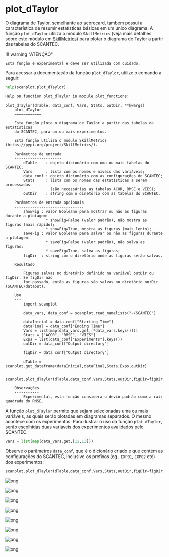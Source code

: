 # plot_dTaylor

O diagrama de Taylor, semelhante ao scorecard, também possui a característica de resumir estatísticas básicas em um único diagrama. A função `plot_dTaylor` utiliza o módulo `SkillMetrics` (veja mais detalhes sobre este módulo em [SkillMetrics](https://pypi.org/project/SkillMetrics/)) para plotar o diagrama de Taylor a partir das tabelas do SCANTEC.

!!! warning "ATENÇÃO"

    Esta função é experimental e deve ser utilizada com cuidado.

Para acessar a documentação da função `plot_dTaylor`, utilize o comando a seguir:


``` python 
help(scanplot.plot_dTaylor)
```

    Help on function plot_dTaylor in module plot_functions:
    
    plot_dTaylor(dTable, data_conf, Vars, Stats, outDir, **kwargs)
        plot_dTaylor
        ============
        
        Esta função plota o diagrama de Taylor a partir das tabelas de estatísticas
        do SCANTEC, para um ou mais experimentos.
        
        Esta função utiliza o módulo SkillMetrics (https://pypi.org/project/SkillMetrics/). 
        
        Parâmetros de entrada
        ---------------------
            dTable    : objeto dicionário com uma ou mais tabelas do SCANTEC;
            Vars      : lista com os nomes e níveis das variáveis;
            data_conf : objeto dicionário com as configurações do SCANTEC;
            Stats     : lista com os nomes das estatísticas a serem processadas
                        (são necessárias as tabelas ACOR, RMSE e VIES);
            outDir    : string com o diretório com as tabelas do SCANTEC.
        
        Parâmetros de entrada opcionais
        -------------------------------
            showFig : valor Booleano para mostrar ou não as figuras durante a plotagem:
                      * showFig=False (valor padrão), não mostra as figuras (mais rápido);
                      * showFig=True, mostra as figuras (mais lento);
            saveFig : valor Booleano para salvar ou não as figuras durante a plotagem:
                      * saveFig=False (valor padrão), não salva as figuras;
                      * saveFig=True, salva as figuras;
            figDir  : string com o diretório onde as figuras serão salvas.
        
        Resultado
        ---------
            Figuras salvas no diretório definido na variável outDir ou figDir. Se figDir não
            for passado, então as figuras são salvas no diretório outDir (SCANTEC/dataout).
        
        Uso
        ---
            import scanplot 
            
            data_vars, data_conf = scanplot.read_namelists("~/SCANTEC")
            
            dataInicial = data_conf["Starting Time"]
            dataFinal = data_conf["Ending Time"]
            Vars = list(map(data_vars.get,[*data_vars.keys()]))
            Stats = ["ACOR", "RMSE", "VIES"]
            Exps = list(data_conf["Experiments"].keys())
            outDir = data_conf["Output directory"]
            
            figDir = data_conf["Output directory"]
        
            dTable = scanplot.get_dataframe(dataInicial,dataFinal,Stats,Exps,outDir)
            
            scanplot.plot_dTaylor(dTable,data_conf,Vars,Stats,outDir,figDir=figDir,showFig=True,saveFig=True)       
        
        Observações
        -----------
            Experimental, esta função considera o devio-padrão como a raiz quadrada do RMSE.
    


A função `plot_dTaylor` permite que sejam selecionadas uma ou mais variáveis, as quais serão plotadas em diagramas separados. O mesmo acontece com os experimentos. Para ilustrar o uso da função `plot_dTaylor`, serão escolhidas duas variáveis dos experimentos avalidados pelo SCANTEC.


``` py
Vars = list(map(data_vars.get,[12,13]))
```

Observe o parâmetros `data_conf`, que é o dicionário criado e que contém as configurações do SCANTEC, inclusive os  prefixos (eg., `EXP01`, `EXP02` etc) dos experimentos:


``` py
scanplot.plot_dTaylor(dTable,data_conf,Vars,Stats,outDir,figDir=figDir,showFig=True,saveFig=True)
```

![png](./imgs/dtaylor_output_5_0.png)
    
![png](./imgs/dtaylor_output_5_1.png)
    
![png](./imgs/dtaylor_output_5_2.png)

![png](./imgs/dtaylor_output_5_3.png)
    
![png](./imgs/dtaylor_output_5_4.png)
    
![png](./imgs/dtaylor_output_5_5.png)
    
![png](./imgs/dtaylor_output_5_6.png)
    
![png](./imgs/dtaylor_output_5_7.png)
